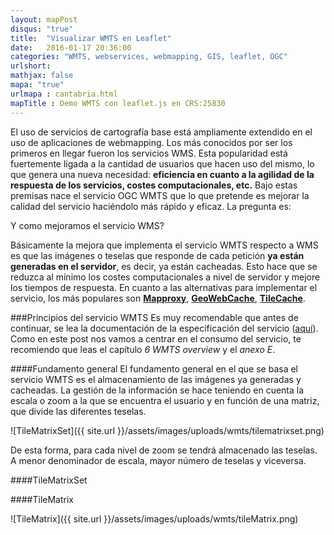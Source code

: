 ```yaml
---
layout: mapPost
disqus: "true"
title:  "Visualizar WMTS en Leaflet"
date:   2016-01-17 20:36:00
categories: "WMTS, webservices, webmapping, GIS, leaflet, OGC"
urlshort: 
mathjax: false
mapa: "true"
urlmapa : cantabria.html
mapTitle : Demo WMTS con leaflet.js en CRS:25830
---
```


El uso de servicios de cartografía base está ampliamente extendido en el uso de aplicaciones de webmapping. Los más conocidos por ser los primeros en llegar fueron los servicios WMS. Esta popularidad está fuertemente ligada a la cantidad de usuarios que hacen uso del mismo, lo que genera una nueva necesidad: **eficiencia en cuanto a la agilidad de la respuesta de los servicios, costes computacionales, etc.**
Bajo estas premisas nace el servicio OGC WMTS que lo que pretende es mejorar la calidad del servicio haciéndolo más rápido y eficaz. La pregunta es:

Y como mejoramos el servicio WMS? 

Básicamente la mejora que implementa el servicio WMTS respecto a WMS es que las imágenes o teselas que responde de cada petición **ya están generadas en el servidor**, es decir, ya están cacheadas. Esto hace que se reduzca al mínimo los costes computacionales a nivel de servidor y mejore los tiempos de respuesta.
En cuanto a las alternativas para implementar el servicio, los más populares son **[Mapproxy](http://mapproxy.org/)**, **[GeoWebCache](http://geowebcache.org/)**, **[TileCache](http://tilecache.org/)**.


###Principios del servicio WMTS
Es muy recomendable que antes de continuar, se lea la documentación de la especificación del servicio ([aquí](http://www.opengeospatial.org/standards/wmts#downloads)). Como en este post nos vamos a centrar en el consumo del servicio, te recomiendo que leas el capítulo _6 WMTS overview_ y el _anexo E_.

####Fundamento general
El fundamento general en el que se basa el servicio WMTS es el almacenamiento de las imágenes ya generadas y cacheadas. La gestión de la información se hace teniendo en cuenta la escala o zoom a la que se encuentra el usuario y en función de una matriz, que divide las diferentes teselas.

![TileMatrixSet]({{ site.url }}/assets/images/uploads/wmts/tilematrixset.png)

De esta forma, para cada nivel de zoom se tendrá almacenado las teselas. A menor denominador de escala, mayor número de teselas y viceversa.

####TileMatrixSet



####TileMatrix

![TileMatrix]({{ site.url }}/assets/images/uploads/wmts/tileMatrix.png)